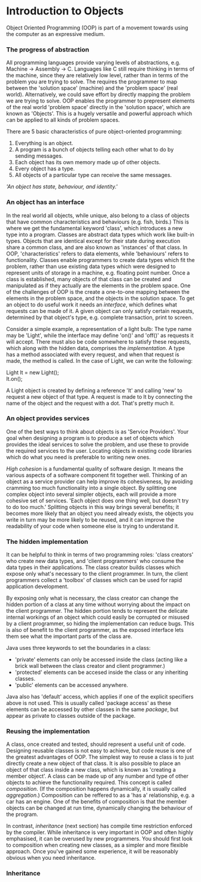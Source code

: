 # Introduction to Objects

Object Oriented Programming (OOP) is part of a movement towards using the computer as an expressive medium.

### The progress of abstraction ###

All programming languages provide varying levels of abstractions, e.g. Machine -> Assembly -> C.
Languages like C still require thinking in terms of the machine, since they are relatively low level, rather than in terms of the problem you are trying to solve.
The requires the programmer to map between the 'solution space' (machine) and the 'problem space' (real world).
Alternatively, we could save effort by directly mapping the problem we are trying to solve.
OOP enables the programmer to prepresent elements of the real world 'problem space' directly in the 'solution space', which are known as 'Objects'.
This is a hugely versatile and powerful approach which can be applied to all kinds of problem spaces.

There are 5 basic characteristics of pure object-oriented programming:
1. Everything is an object.
2. A program is a bunch of objects telling each other what to do by sending messages.
3. Each object has its own memory made up of other objects.
4. Every object has a type.
5. All objects of a particular type can receive the same messages.

*'An object has state, behaviour, and identity.'*

### An object has an interface ###

In the real world all objects, while unique, also belong to a class of objects that have common characteristics and behaviours (e.g. fish, birds.)
This is where we get the fundamental keyword 'class', which introduces a new type into a program.
Classes are abstract data types which work like built-in types.
Objects that are identical except for their state during execution share a common class, and are also known as 'instances' of that class.
In OOP, 'characteristics' refers to data elements, while 'behaviours' refers to functionality.
Classes enable programmers to create data types which fit the problem, rather than use existing data types which were designed to represent units of storage in a machine, e.g. floating point number.
Once a class is established, many objects of that class can be created and manipulated as if they actually are the elements in the problem space.
One of the challenges of OOP is the create a one-to-one mapping between the elements in the problem space, and the objects in the solution space.
To get an object to do useful work it needs an *interface*, which defines what requests can be made of it.
A given object can only satisfy certain requests, determined by that object's type, e.g. complete transaction, print to screen.

Consider a simple example, a representation of a light bulb:
The type name may be 'Light', while the interface may define 'on()' and 'off()' as requests it will accept.
There must also be code somewhere to satisfy these requests, which along with the hidden data, comprises the *implementation*.
A type has a method associated with every request, and when that request is made, the method is called.
In the case of Light, we can write the following:

Light lt = new Light();  
lt.on();

A Light object is created by defining a reference 'lt' and calling 'new' to request a new object of that type.
A request is made to lt by connecting the name of the object and the request with a dot.
That's pretty much it.

### An object provides services ###

One of the best ways to think about objects is as 'Service Providers'.
Your goal when designing a program is to produce a set of objects which provides the ideal services to solve the problem, and use these to provide the required services to the user.
Locating objects in existing code libraries which do what you need is preferable to writing new ones.

*High cohesion* is a fundamental quality of software design. It means the various aspects of a software component fit together well.
Thinking of an object as a service provider can help improve its cohesiveness, by avoiding cramming too much functionality into a single object.
By splitting one complex object into several simpler objects, each will provide a more cohesive set of services.
'Each object does one thing well, but doesn't try to do too much.'
Splitting objects in this way brings several benefits; it becomes more likely that an object you need already exists, the objects you write in turn may be more likely to be reused, and it can improve the readability of your code when someone else is trying to understand it.

### The hidden implementation ###

It can be helpful to think in terms of two programming roles: 'class creators' who create new data types, and 'client programmers' who consume the data types in their applications.
The class creator builds classes which expose only what's necessary to the client programmer.
In turn, the client programmers collect a 'toolbox' of classes which can be used for rapid application development.

By exposing only what is necessary, the class creator can change the hidden portion of a class at any time without worrying about the impact on the client programmer.
The hidden portion tends to represent the delicate internal workings of an object which could easily be corrupted or misused by a client programmer, so hiding the implementation can reduce bugs.
This is also of benefit to the client programmer, as the exposed interface lets them see what the important parts of the class are.

Java uses three keywords to set the boundaries in a class:
- 'private' elements can only be accessed inside the class (acting like a brick wall between the class creator and client programmer.)
- 'protected' elements can be accesed inside the class or any inheriting classes.
- 'public' elements can be accessed anywhere.

Java also has 'default' access, which applies if one of the explicit specifiers above is not used. This is usually called 'package access' as these elements can be accessed by other classes in the same *package*, but appear as private to classes outside of the package.

### Reusing the implementation ###

A class, once created and tested, should represent a useful unit of code.
Designing reusable classes is not easy to achieve, but code reuse is one of the greatest advantages of OOP.
The simplest way to reuse a class is to just directly create a new object of that class.
It is also possible to place an object of that class inside a new class, which is known as 'creating a member object'.
A class can be made up of any number and type of other objects to achieve the functionality required.
This concept is called *composition*. (If the composition happens dynamically, it is usually called *aggregation*.)
Composition can be reffered to as a 'has a' relationship, e.g. a car has an engine.
One of the benefits of composition is that the member objects can be changed at run time, dynamically changing the behaviour of the program.

In contrast, *inheritance* (next section) has compile time restriction enforced by the compiler.
While inheritance is very important in OOP and often highly emphasised, it can be overused by new programmers.
You should first look to composition when creating new classes, as a simpler and more flexible approach.
Once you've gained some experience, it will be reasonably obvious when you need inheritance.

### Inheritance ###











